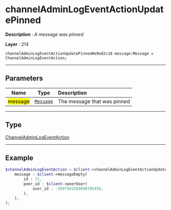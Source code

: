 # channelAdminLogEventActionUpdatePinned

**Description** : *A message was pinned*

**Layer** : 214

```tl
channelAdminLogEventActionUpdatePinned#e9e82c18 message:Message = ChannelAdminLogEventAction;
```

---

## Parameters

| Name | Type | Description |
| :---: | :---: | :--- |
| <mark>message</mark> | [`Message`](type/Message) | The message that was pinned |

---

## Type

[ChannelAdminLogEventAction](type/ChannelAdminLogEventAction)

---

## Example

```php
$channelAdminLogEventAction = $client->channelAdminLogEventActionUpdatePinned(
	message : $client->messageEmpty(
		id : 71,
		peer_id : $client->peerUser(
			user_id : -3697483268898395456,
		),
	),
);
```